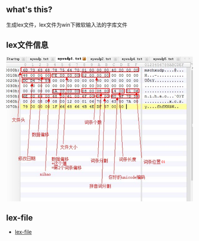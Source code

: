 ## what's this?
生成lex文件，lex文件为win下微软输入法的字库文件

## lex文件信息
![lex_head](lex文件分析.png)

## lex-file
* [lex-file](https://github.com/1572766337/lex-file)
